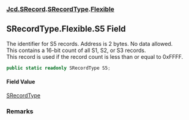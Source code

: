 ### [Jcd.SRecord](Jcd.SRecord.md 'Jcd.SRecord').[SRecordType](Jcd.SRecord.SRecordType.md 'Jcd.SRecord.SRecordType').[Flexible](Jcd.SRecord.SRecordType.Flexible.md 'Jcd.SRecord.SRecordType.Flexible')

## SRecordType.Flexible.S5 Field

The identifier for S5 records. Address is 2 bytes. No data allowed.  
This contains a 16-bit count of all S1, S2, or S3 records.  
This record is used if the record count is less than or equal to 0xFFFF.

```csharp
public static readonly SRecordType S5;
```

#### Field Value
[SRecordType](Jcd.SRecord.SRecordType.md 'Jcd.SRecord.SRecordType')

### Remarks